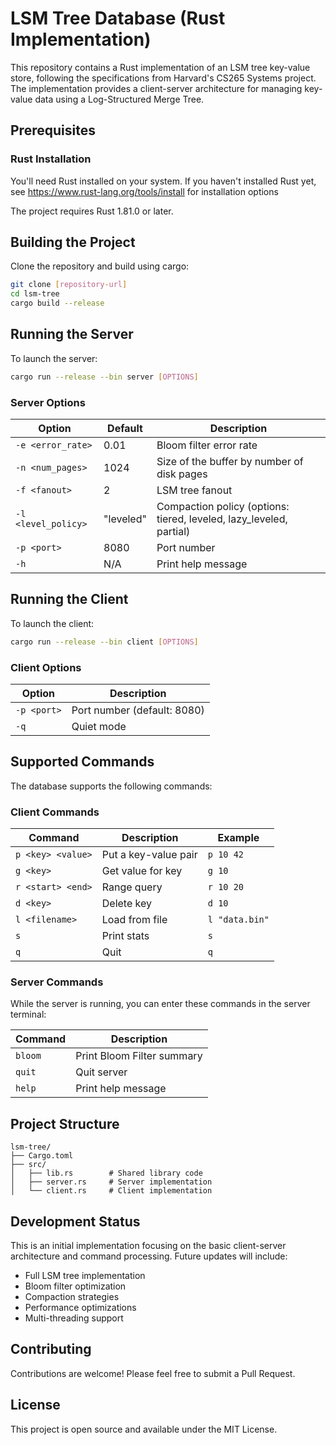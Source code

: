 # LSM Tree Database (Rust Implementation)

This repository contains a Rust implementation of an LSM tree key-value store, following the specifications from
Harvard's CS265 Systems project. The implementation provides a client-server architecture for managing key-value data
using a Log-Structured Merge Tree.

## Prerequisites

### Rust Installation

You'll need Rust installed on your system. If you haven't installed Rust yet,
see https://www.rust-lang.org/tools/install for installation options

The project requires Rust 1.81.0 or later.

## Building the Project

Clone the repository and build using cargo:

```bash
git clone [repository-url]
cd lsm-tree
cargo build --release
```

## Running the Server

To launch the server:

```bash
cargo run --release --bin server [OPTIONS]
```

### Server Options

| Option              | Default   | Description                                                         |
|---------------------|-----------|---------------------------------------------------------------------|
| `-e <error_rate>`   | 0.01      | Bloom filter error rate                                             |
| `-n <num_pages>`    | 1024      | Size of the buffer by number of disk pages                          |
| `-f <fanout>`       | 2         | LSM tree fanout                                                     |
| `-l <level_policy>` | "leveled" | Compaction policy (options: tiered, leveled, lazy_leveled, partial) |
| `-p <port>`         | 8080      | Port number                                                         |
| `-h`                | N/A       | Print help message                                                  |

## Running the Client

To launch the client:

```bash
cargo run --release --bin client [OPTIONS]
```

### Client Options

| Option      | Description                 |
|-------------|-----------------------------|
| `-p <port>` | Port number (default: 8080) |
| `-q`        | Quiet mode                  |

## Supported Commands

The database supports the following commands:

### Client Commands

| Command           | Description          | Example        |
|-------------------|----------------------|----------------|
| `p <key> <value>` | Put a key-value pair | `p 10 42`      |
| `g <key>`         | Get value for key    | `g 10`         |
| `r <start> <end>` | Range query          | `r 10 20`      |
| `d <key>`         | Delete key           | `d 10`         |
| `l <filename>`    | Load from file       | `l "data.bin"` |
| `s`               | Print stats          | `s`            |
| `q`               | Quit                 | `q`            |

### Server Commands

While the server is running, you can enter these commands in the server terminal:

| Command | Description                |
|---------|----------------------------|
| `bloom` | Print Bloom Filter summary |
| `quit`  | Quit server                |
| `help`  | Print help message         |

## Project Structure

```
lsm-tree/
├── Cargo.toml
├── src/
│   ├── lib.rs        # Shared library code
│   ├── server.rs     # Server implementation
│   └── client.rs     # Client implementation
```

## Development Status

This is an initial implementation focusing on the basic client-server architecture and command processing. Future
updates will include:

- Full LSM tree implementation
- Bloom filter optimization
- Compaction strategies
- Performance optimizations
- Multi-threading support

## Contributing

Contributions are welcome! Please feel free to submit a Pull Request.

## License

This project is open source and available under the MIT License.
